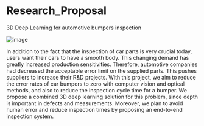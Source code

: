 # Research_Proposal
3D Deep Learning for automotive bumpers inspection

![image](https://user-images.githubusercontent.com/72027409/224465912-d89de5f4-11ec-4263-bb05-faeff77a38f3.png)

In addition to the fact that the inspection of car parts is very crucial today, users want their
cars to have a smooth body. This changing demand has greatly increased production
sensitivities. Therefore, automotive companies had decreased the acceptable error limit on
the supplied parts. This pushes suppliers to increase their R&D projects. With this project,
we aim to reduce the error rates of car bumpers to zero with computer vision and optical
methods, and also to reduce the inspection cycle time for a bumper. We propose a
combined 3D deep learning solution for this problem, since depth is important in defects and
measurements. Moreover, we plan to avoid human error and reduce inspection times by
proposing an end-to-end inspection system.
